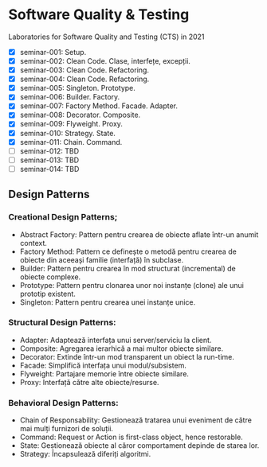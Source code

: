 # Software Quality & Testing
Laboratories for Software Quality and Testing (CTS) in 2021


- [x] seminar-001: Setup.
- [x] seminar-002: Clean Code. Clase, interfețe, excepții.
- [x] seminar-003: Clean Code. Refactoring.
- [x] seminar-004: Clean Code. Refactoring.
- [x] seminar-005: Singleton. Prototype.
- [x] seminar-006: Builder. Factory.
- [x] seminar-007: Factory Method. Facade. Adapter.
- [x] seminar-008: Decorator. Composite.
- [x] seminar-009: Flyweight. Proxy.
- [x] seminar-010: Strategy. State. 
- [x] seminar-011: Chain. Command.
- [ ] seminar-012: TBD
- [ ] seminar-013: TBD
- [ ] seminar-014: TBD

## Design Patterns
### Creational Design Patterns;
* Abstract Factory: Pattern pentru crearea de obiecte aflate într-un anumit context.
* Factory Method: Pattern ce definește o metodă pentru crearea de obiecte din aceeași familie (interfață) în subclase.
* Builder: Pattern pentru crearea în mod structurat (incremental) de obiecte complexe.
* Prototype: Pattern pentru clonarea unor noi instanțe (clone) ale unui prototip existent.
* Singleton: Pattern pentru crearea unei instanțe unice.
### Structural Design Patterns:
* Adapter: Adaptează interfața unui server/serviciu la client.
* Composite: Agregarea ierarhică a mai multor obiecte similare.
* Decorator: Extinde într-un mod transparent un obiect la run-time.
* Facade: Simplifică interfața unui modul/subsistem.
* Flyweight: Partajare memorie între obiecte similare.
* Proxy: Interfață către alte obiecte/resurse.
### Behavioral Design Patterns:
* Chain of Responsability: Gestionează tratarea unui eveniment de către mai mulți furnizori de soluții.
* Command: Request or Action is first-class object, hence restorable.
* State: Gestionează obiecte al căror comportament depinde de starea lor.
* Strategy: Încapsulează diferiți algoritmi.
